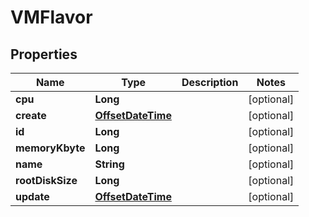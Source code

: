 # VMFlavor

## Properties
Name | Type | Description | Notes
------------ | ------------- | ------------- | -------------
**cpu** | **Long** |  |  [optional]
**create** | [**OffsetDateTime**](OffsetDateTime.md) |  |  [optional]
**id** | **Long** |  |  [optional]
**memoryKbyte** | **Long** |  |  [optional]
**name** | **String** |  |  [optional]
**rootDiskSize** | **Long** |  |  [optional]
**update** | [**OffsetDateTime**](OffsetDateTime.md) |  |  [optional]
